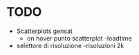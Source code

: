# TODO
- Scatterplots gensat
    - on hover punto scatterplot
-loadtime
- selettore di risoluzione
    -risoluzioni 2k